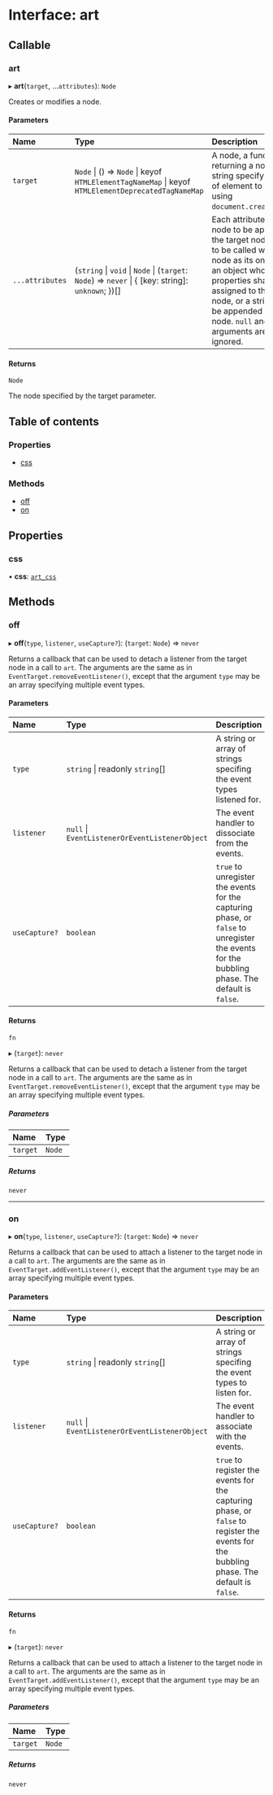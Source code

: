 # Interface: art

## Callable

### art

▸ **art**(`target`, ...`attributes`): `Node`

Creates or modifies a node.

#### Parameters

| Name | Type | Description |
| :------ | :------ | :------ |
| `target` | `Node` \| () => `Node` \| keyof `HTMLElementTagNameMap` \| keyof `HTMLElementDeprecatedTagNameMap` | A node, a function returning a node, or a string specifying the type of element to be created using `document.createElement()`. |
| `...attributes` | (`string` \| `void` \| `Node` \| (`target`: `Node`) => `never` \| { [key: string]: `unknown`;  })[] | Each attribute may be a node to be appended to the target node, a function to be called with the target node as its only argument, an object whose properties shall be assigned to the target node, or a string of text to be appended to the target node. `null` and `undefined` arguments are simply ignored. |

#### Returns

`Node`

The node specified by the target parameter.

## Table of contents

### Properties

- [css](art.md#css)

### Methods

- [off](art.md#off)
- [on](art.md#on)

## Properties

### css

• **css**: [`art_css`](art_css.md)

## Methods

### off

▸ **off**(`type`, `listener`, `useCapture?`): (`target`: `Node`) => `never`

Returns a callback that can be used to detach a listener from the target node in a call to
`art`.
The arguments are the same as in `EventTarget.removeEventListener()`, except that the
argument `type` may be an array specifying multiple event types.

#### Parameters

| Name | Type | Description |
| :------ | :------ | :------ |
| `type` | `string` \| readonly `string`[] | A string or array of strings specifing the event types listened for. |
| `listener` | ``null`` \| `EventListenerOrEventListenerObject` | The event handler to dissociate from the events. |
| `useCapture?` | `boolean` | `true` to unregister the events for the capturing phase, or `false` to unregister the events for the bubbling phase. The default is `false`. |

#### Returns

`fn`

▸ (`target`): `never`

Returns a callback that can be used to detach a listener from the target node in a call to
`art`.
The arguments are the same as in `EventTarget.removeEventListener()`, except that the
argument `type` may be an array specifying multiple event types.

##### Parameters

| Name | Type |
| :------ | :------ |
| `target` | `Node` |

##### Returns

`never`

___

### on

▸ **on**(`type`, `listener`, `useCapture?`): (`target`: `Node`) => `never`

Returns a callback that can be used to attach a listener to the target node in a call to
`art`.
The arguments are the same as in `EventTarget.addEventListener()`, except that the argument
`type` may be an array specifying multiple event types.

#### Parameters

| Name | Type | Description |
| :------ | :------ | :------ |
| `type` | `string` \| readonly `string`[] | A string or array of strings specifing the event types to listen for. |
| `listener` | ``null`` \| `EventListenerOrEventListenerObject` | The event handler to associate with the events. |
| `useCapture?` | `boolean` | `true` to register the events for the capturing phase, or `false` to register the events for the bubbling phase. The default is `false`. |

#### Returns

`fn`

▸ (`target`): `never`

Returns a callback that can be used to attach a listener to the target node in a call to
`art`.
The arguments are the same as in `EventTarget.addEventListener()`, except that the argument
`type` may be an array specifying multiple event types.

##### Parameters

| Name | Type |
| :------ | :------ |
| `target` | `Node` |

##### Returns

`never`
